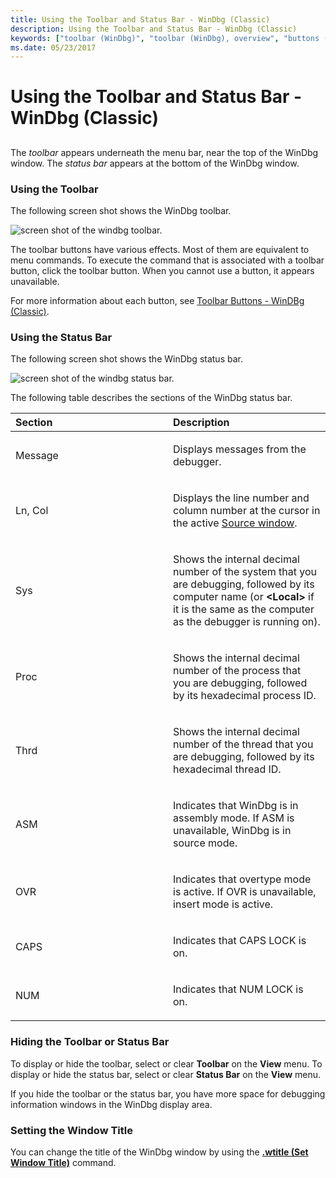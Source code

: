 ```yaml
---
title: Using the Toolbar and Status Bar - WinDbg (Classic)
description: Using the Toolbar and Status Bar - WinDbg (Classic)
keywords: ["toolbar (WinDbg)", "toolbar (WinDbg), overview", "buttons (WinDbg Toolbar)", "buttons (WinDbg Toolbar), overview", "status bar", "status bar, overview", "WinDbg, toolbar", "WinDbg, status bar", "WinDbg, buttons"]
ms.date: 05/23/2017
---
```


# Using the Toolbar and Status Bar - WinDbg (Classic)


## <span id="ddk_using_the_toolbar_and_status_bar_dbg"></span><span id="DDK_USING_THE_TOOLBAR_AND_STATUS_BAR_DBG"></span>


The *toolbar* appears underneath the menu bar, near the top of the WinDbg window. The *status bar* appears at the bottom of the WinDbg window.

### <span id="using_the_toolbar"></span><span id="USING_THE_TOOLBAR"></span>Using the Toolbar

The following screen shot shows the WinDbg toolbar.

![screen shot of the windbg toolbar.](images/toolbar4.png)

The toolbar buttons have various effects. Most of them are equivalent to menu commands. To execute the command that is associated with a toolbar button, click the toolbar button. When you cannot use a button, it appears unavailable.

For more information about each button, see [Toolbar Buttons - WinDBg (Classic)](toolbar-buttons.md).

### <span id="using_the_status_bar"></span><span id="USING_THE_STATUS_BAR"></span>Using the Status Bar

The following screen shot shows the WinDbg status bar.

![screen shot of the windbg status bar.](images/statusbar3.png)

The following table describes the sections of the WinDbg status bar.

<table>
<colgroup>
<col width="50%" />
<col width="50%" />
</colgroup>
<thead>
<tr class="header">
<th align="left">Section</th>
<th align="left">Description</th>
</tr>
</thead>
<tbody>
<tr class="odd">
<td align="left"><p>Message</p></td>
<td align="left"><p>Displays messages from the debugger.</p></td>
</tr>
<tr class="even">
<td align="left"><p>Ln, Col</p></td>
<td align="left"><p>Displays the line number and column number at the cursor in the active <a href="source-window.md" data-raw-source="[Source window](source-window.md)">Source window</a>.</p></td>
</tr>
<tr class="odd">
<td align="left"><p>Sys</p></td>
<td align="left"><p>Shows the internal decimal number of the system that you are debugging, followed by its computer name (or <strong>&lt;Local&gt;</strong> if it is the same as the computer as the debugger is running on).</p></td>
</tr>
<tr class="even">
<td align="left"><p>Proc</p></td>
<td align="left"><p>Shows the internal decimal number of the process that you are debugging, followed by its hexadecimal process ID.</p></td>
</tr>
<tr class="odd">
<td align="left"><p>Thrd</p></td>
<td align="left"><p>Shows the internal decimal number of the thread that you are debugging, followed by its hexadecimal thread ID.</p></td>
</tr>
<tr class="even">
<td align="left"><p>ASM</p></td>
<td align="left"><p>Indicates that WinDbg is in assembly mode. If ASM is unavailable, WinDbg is in source mode.</p></td>
</tr>
<tr class="odd">
<td align="left"><p>OVR</p></td>
<td align="left"><p>Indicates that overtype mode is active. If OVR is unavailable, insert mode is active.</p></td>
</tr>
<tr class="even">
<td align="left"><p>CAPS</p></td>
<td align="left"><p>Indicates that CAPS LOCK is on.</p></td>
</tr>
<tr class="odd">
<td align="left"><p>NUM</p></td>
<td align="left"><p>Indicates that NUM LOCK is on.</p></td>
</tr>
</tbody>
</table>

 

### <span id="hiding_the_toolbar_or_status_bar"></span><span id="HIDING_THE_TOOLBAR_OR_STATUS_BAR"></span>Hiding the Toolbar or Status Bar

To display or hide the toolbar, select or clear **Toolbar** on the **View** menu. To display or hide the status bar, select or clear **Status Bar** on the **View** menu.

If you hide the toolbar or the status bar, you have more space for debugging information windows in the WinDbg display area.

### <span id="setting_the_window_title"></span><span id="SETTING_THE_WINDOW_TITLE"></span>Setting the Window Title

You can change the title of the WinDbg window by using the [**.wtitle (Set Window Title)**](-wtitle--set-window-title-.md) command.

 

 





